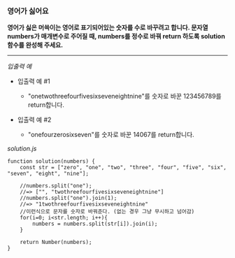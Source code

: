 ### 영어가 싫어요

**영어가 싫은 머쓱이는 영어로 표기되어있는 숫자를 수로 바꾸려고 합니다. 문자열 numbers가 매개변수로 주어질 때, numbers를 정수로 바꿔 return 하도록 solution 함수를 완성해 주세요.**

---

_입출력 예_

- 입출력 예 #1

  - "onetwothreefourfivesixseveneightnine"를 숫자로 바꾼 123456789를 return합니다.

- 입출력 예 #2

  - "onefourzerosixseven"를 숫자로 바꾼 14067를 return합니다.

_solution.js_

```
function solution(numbers) {
    const str = ["zero", "one", "two", "three", "four", "five", "six", "seven", "eight", "nine"];

    //numbers.split("one");
    //=> ["", "twothreefourfivesixseveneightnine"]
    //numbers.split("one").join(1);
    //=> "1twothreefourfivesixseveneightnine"
    //이런식으로 문자를 숫자로 바꿔준다. (없는 경우 그냥 무시하고 넘어감)
    for(i=0; i<str.length; i++){
        numbers = numbers.split(str[i]).join(i);
    }

    return Number(numbers);
}
```
